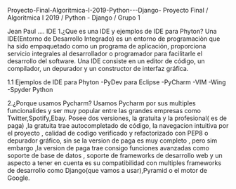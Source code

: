 Proyecto-Final-Algoritmica-I-2019-Python---Django-
Proyecto Final / Algoritmica I 2019 / Python - Django / Grupo 1 

Jean Paul .... IDE 1.¿Que es una IDE y ejemplos de IDE para Phyton? 
Una IDE(Entorno de Desarrollo Integrado) es un entorno de programaciòn que ha sido empaquetado como un programa de aplicación, proporciona 
servicio integrales al desarrollador o programador para facilitarle el desarrollo del software. Una IDE consiste en un editor de código, 
un compilador, un depurador y un constructor de interfaz gráfica.

1.1 Ejemplos de IDE para Phyton -PyDev para Eclipse -PyCharm -VIM -Wing -Spyder Python

2.¿Porque usamos Pycharm?
Usamos Pycharm por sus multiples funcionalides y ser muy popular entre las grandes empresas como Twitter,Spotify,Ebay. 
Posee dos versiones, la gratuita y la profesional( es de paga) ,la gratuita trae autocompletado de código, la navegacion intuitiva
por el proyecto , calidad de codigo verificado y refactorizado con PEP8 o depurador gráfico, sin se la version de paga es muy completo , 
pero sim embargo ,la version de paga trae consigo funciones avanzadas como soporte de base de datos , soporte de frameworks de desarrollo
web y un aspecto a tener en cuenta es su compatibilidad con multiples frameworks de desarrollo como Django(que vamos a usar),Pyramid o el
motor de Google.
